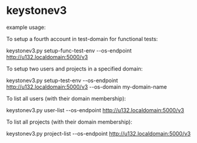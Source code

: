 keystonev3
==========

example usage:

To setup a fourth account in test-domain for functional tests:

 keystonev3.py setup-func-test-env  --os-endpoint http://u132.localdomain:5000/v3

To setup two users and projects in a specified domain:

 keystonev3.py setup-test-env  --os-endpoint http://u132.localdomain:5000/v3 --os-domain my-domain-name

To list all users (with their domain membership):

 keystonev3.py user-list  --os-endpoint http://u132.localdomain:5000/v3

To list all projects (with their domain membership):

 keystonev3.py project-list  --os-endpoint http://u132.localdomain:5000/v3
